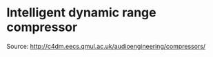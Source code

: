 Intelligent dynamic range compressor
====================================

Source: http://c4dm.eecs.qmul.ac.uk/audioengineering/compressors/
